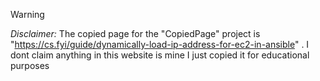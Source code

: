 > [!WARNING]
> *Disclaimer:* The copied page for the "CopiedPage" project is "https://cs.fyi/guide/dynamically-load-ip-address-for-ec2-in-ansible" . I dont claim anything in this website is mine I just copied it for educational purposes
